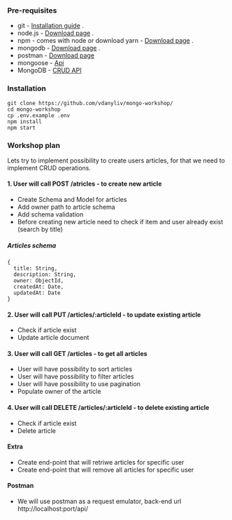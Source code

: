 ### Pre-requisites
* git - [Installation guide](https://www.linode.com/docs/development/version-control/how-to-install-git-on-linux-mac-and-windows/) .  
* node.js - [Download page](https://nodejs.org/en/download/) .  
* npm - comes with node or download yarn - [Download page](https://yarnpkg.com/lang/en/docs/install) .  
* mongodb - [Download page](https://www.mongodb.com/download-center/community) .  
* postman - [Download page](https://www.getpostman.com/downloads/)
* mongoose - [Api](https://mongoosejs.com/docs/api.html)
* MongoDB - [CRUD API](https://docs.mongodb.com/manual/crud/index.html)

### Installation 
``` 
git clone https://github.com/vdanyliv/mongo-workshop/
cd mongo-workshop
cp .env.example .env
npm install
npm start
```
### Workshop plan
Lets try to implement possibility to create users articles, for that we need to implement CRUD operations.

#### 1. User will call POST /atricles - to create new article
  * Create Schema and Model for articles
  * Add owner path to article schema
  * Add schema validation
  * Before creating new article need to check if item and user already exist (search by title)

##### Articles schema
```
{
  title: String,
  description: String,
  owner: ObjectId,
  createdAt: Date,
  updatedAt: Date
}
```
#### 2. User will call PUT /articles/:articleId - to update existing article
  - Check if article exist
  - Update article document
#### 3. User will call GET /articles - to get all articles
  - User will have possibility to sort articles
  - User will have possibility to filter articles
  - User will have possibility to use pagination
  - Populate owner of the article
#### 4. User will call DELETE /articles/:articleId - to delete existing article
  - Check if article exist
  - Delete article
  
#### Extra
  - Create end-point that will retriwe articles for specific user
  - Create end-point that will remove all articles for specific user
  
#### Postman
- We will use postman as a request emulator, back-end url http://localhost:port/api/

